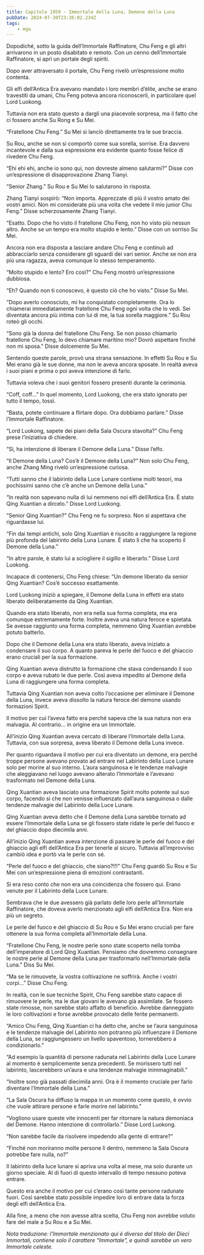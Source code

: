 ```yaml
---
title: Capitolo 1959 - Immortale della Luna, Demone della Luna
pubDate: 2024-07-30T23:36:02.234Z
tags:
    - mga
---
```



Dopodiché, sotto la guida dell’Immortale Raffinatore, Chu Feng e gli altri arrivarono in un posto disabitato e remoto. Con un cenno dell’Immortale Raffinatore, si aprì un portale degli spiriti.

Dopo aver attraversato il portale, Chu Feng rivelò un’espressione molto contenta.

Gli elfi dell’Antica Era avevano mandato i loro membri d’élite, anche se erano travestiti da umani, Chu Feng poteva ancora riconoscerli, in particolare quel Lord Luokong.

Tuttavia non era stato questo a dargli una piacevole sorpresa, ma il fatto che ci fossero anche Su Rong e Su Mei.

“Fratellone Chu Feng.” Su Mei si lanciò direttamente tra le sue braccia.

Su Rou, anche se non si comportò come sua sorella, sorrise. Era davvero incantevole e dalla sua espressione era evidente quanto fosse felice di rivedere Chu Feng.

“Ehi ehi ehi, anche io sono qui, non dovreste almeno salutarmi?” Disse con un’espressione di disapprovazione Zhang Tianyi.

“Senior Zhang.” Su Rou e Su Mei lo salutarono in risposta.

Zhang Tianyi sospirò: “Non importa. Apprezzate di più il vostro amato dei vostri amici. Non mi considerate più una volta che vedete il mio junior Chu Feng.” Disse scherzosamente Zhang Tianyi.

“Esatto. Dopo che ho visto il fratellone Chu Feng, non ho visto più nessun altro. Anche se un tempo era molto stupido e lento.” Disse con un sorriso Su Mei.

Ancora non era disposta a lasciare andare Chu Feng e continuò ad abbracciarlo senza considerare gli sguardi dei vari senior. Anche se non era più una ragazza, aveva comunque lo stesso temperamento.

“Molto stupido e lento? Ero così?” Chu Feng mostrò un’espressione dubbiosa.

“Eh? Quando non ti conoscevo, è questo ciò che ho visto.” Disse Su Mei.

“Dopo averlo conosciuto, mi ha conquistato completamente. Ora lo chiamerai immediatamente fratellone Chu Feng ogni volta che lo vedi. Sei diventata ancora più intima con lui di me, la tua sorella maggiore.” Su Rou roteò gli occhi.

“Sono già la donna del fratellone Chu Feng. Se non posso chiamarlo fratellone Chu Feng, lo devo chiamare maritino mio? Dovrò aspettare finché non mi sposa.” Disse dolcemente Su Mei.

Sentendo queste parole, provò una strana sensazione. In effetti Su Rou e Su Mei erano già le sue donne, ma non le aveva ancora sposate. In realtà aveva i suoi piani e prima o poi aveva intenzione di farlo.

Tuttavia voleva che i suoi genitori fossero presenti durante la cerimonia.

“Coff, coff…” In quel momento, Lord Luokong, che era stato ignorato per tutto il tempo, tossì.

“Basta, potete continuare a flirtare dopo. Ora dobbiamo parlare.” Disse l’Immortale Raffinatore.

“Lord Luokong, sapete dei piani della Sala Oscura stavolta?” Chu Feng prese l’iniziativa di chiedere.

“Sì, ha intenzione di liberare il Demone della Luna.” Disse l’elfo.

“Il Demone della Luna? Cos’è il Demone della Luna?” Non solo Chu Feng, anche Zhang Ming rivelò un’espressione curiosa.

“Tutti sanno che il labirinto della Luce Lunare contiene molti tesori, ma pochissimi sanno che c’è anche un Demone della Luna.”

“In realtà non sapevano nulla di lui nemmeno noi elfi dell’Antica Era. È stato Qing Xuantian a dircelo.” Disse Lord Luokong.

“Senior Qing Xuantian?” Chu Feng ne fu sorpreso. Non si aspettava che riguardasse lui.

“Fin dai tempi antichi, solo Qing Xuantian è riuscito a raggiungere la regione più profonda del labirinto della Luna Lunare. È stato lì che ha scoperto il Demone della Luna.”

“In altre parole, è stato lui a sciogliere il sigillo e liberarlo.” Disse Lord Luokong.

Incapace di contenersi, Chu Feng chiese: “Un demone liberato da senior Qing Xuantian? Cos’è successo esattamente.

Lord Luokong iniziò a spiegare, il Demone della Luna in effetti era stato liberato deliberatamente da Qing Xuantian.

Quando era stato liberato, non era nella sua forma completa, ma era comunque estremamente forte. Inoltre aveva una natura feroce e spietata. Se avesse raggiunto una forma completa, nemmeno Qing Xuantian avrebbe potuto batterlo.

Dopo che il Demone della Luna era stato liberato, aveva iniziato a condensare il suo corpo. A quanto pareva le perle del fuoco e del ghiaccio erano cruciali per la sua formazione.

Qing Xuantian aveva distrutto la formazione che stava condensando il suo corpo e aveva rubato le due perle. Così aveva impedito al Demone della Luna di raggiungere una forma completa.

Tuttavia Qing Xuantian non aveva colto l’occasione per eliminare il Demone della Luna, invece aveva dissolto la natura feroce del demone usando formazioni Spirit.

Il motivo per cui l’aveva fatto era perché sapeva che la sua natura non era malvagia. Al contrario… in origine era un Immortale.

All’inizio Qing Xuantian aveva cercato di liberare l’Immortale della Luna. Tuttavia, con sua sorpresa, aveva liberato il Demone della Luna invece.

Per quanto riguardava il motivo per cui era diventato un demone, era perché troppe persone avevano provato ad entrare nel Labirinto della Luce Lunare solo per morire al suo interno. L’aura sanguinosa e le tendenze malvagie che aleggiavano nel luogo avevano alterato l’Immortale e l’avevano trasformato nel Demone della Luna.

Qing Xuantian aveva lasciato una formazione Spirit molto potente sul suo corpo, facendo sì che non venisse influenzato dall’aura sanguinosa o dalle tendenze malvagie del Labirinto della Luce Lunare.

Qing Xuantian aveva detto che il Demone della Luna sarebbe tornato ad essere l’Immortale della Luna se gli fossero state ridate le perle del fuoco e del ghiaccio dopo diecimila anni.

All’inizio Qing Xuantian aveva intenzione di passare le perle del fuoco e del ghiaccio agli elfi dell’Antica Era per tenerle al sicuro. Tuttavia all’improvviso cambiò idea e portò via le perle con sé.

“Perle del fuoco e del ghiaccio, che siano?!!!” Chu Feng guardò Su Rou e Su Mei con un’espressione piena di emozioni contrastanti.

Si era reso conto che non era una coincidenza che fossero qui. Erano venute per il Labirinto della Luce Lunare.

Sembrava che le due avessero già parlato delle loro perle all’Immortale Raffinatore, che doveva averlo menzionato agli elfi dell’Antica Era. Non era più un segreto.

Le perle del fuoco e del ghiaccio di Su Rou e Su Mei erano cruciali per fare ottenere la sua forma completa all’Immortale della Luna.

“Fratellone Chu Feng, le nostre perle sono state scoperto nella tomba dell’imperatore di Lord Qing Xuantian. Pensiamo che dovremmo consegnare le nostre perle al Demone della Luna per trasformarlo nell’Immortale della Luna.” Diss Su Mei.

“Ma se le rimuovete, la vostra coltivazione ne soffrirà. Anche i vostri corpi…” Disse Chu Feng.

In realtà, con le sue tecniche Spirit, Chu Feng sarebbe stato capace di rimuovere le perle, ma le due giovani le avevano già assimilate. Se fossero state rimosse, non sarebbe stato affatto di beneficio. Avrebbe danneggiato le loro coltivazioni e forse avrebbe provocato delle ferite permanenti.

“Amico Chu Feng, Qing Xuantian ci ha detto che, anche se l’aura sanguinosa e le tendenze malvagie del Labirinto non potranno più influenzare il Demone della Luna, se raggiungessero un livello spaventoso, tornerebbero a condizionarlo.”

“Ad esempio la quantità di persone radunata nel Labirinto della Luce Lunare al momento è semplicemente senza precedenti. Se morissero tutti nel labirinto, lascerebbero un’aura e una tendenze malvagie inimmaginabili.”

“Inoltre sono già passati diecimila anni. Ora è il momento cruciale per farlo diventare l’Immortale della Luna.”

“La Sala Oscura ha diffuso la mappa in un momento come questo, è ovvio che vuole attirare persone e farle morire nel labirinto.”

“Vogliono usare queste vite innocenti per far ritornare la natura demoniaca del Demone. Hanno intenzione di controllarlo.” Disse Lord Luokong.

“Non sarebbe facile da risolvere impedendo alla gente di entrare?”

“Finché non moriranno molte persone lì dentro, nemmeno la Sala Oscura potrebbe fare nulla, no?”

Il labirinto della luce lunare si apriva una volta al mese, ma solo durante un giorno speciale. Al di fuori di questo intervallo di tempo nessuno poteva entrare.

Questo era anche il motivo per cui c’erano così tante persone radunate fuori. Così sarebbe stato possibile impedire loro di entrare data la forza degli elfi dell’Antica Era.

Alla fine, a meno che non avesse altra scelta, Chu Feng non avrebbe voluto fare del male a Su Rou e a Su Mei.

<em>Nota traduzione: l’Immortale menzionato qui è diverso dal titolo dei Dieci Immortali, contiene solo il carattere “Immortale”, e quindi sarebbe un vero Immortale celeste.</em>


